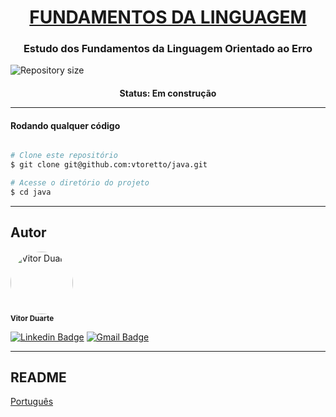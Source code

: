 <h1 align="center">
<a href="#"> FUNDAMENTOS DA LINGUAGEM </a>
</h1>

<h3 align="center">
    Estudo dos Fundamentos da Linguagem Orientado ao Erro
</h3>

<img alt="Repository size" src="https://img.shields.io/github/repo-size/vtoretto/java" align="center">



<h4 align="center"> 
	 Status: Em construção

---

#### Rodando qualquer código

```bash

# Clone este repositório
$ git clone git@github.com:vtoretto/java.git

# Acesse o diretório do projeto
$ cd java

```

---

## Autor

 <img style="border-radius: 50%;" src="https://avatars.githubusercontent.com/vtoretto" width="100px;" alt="Vitor Duarte"/>
 <br />
 <sub><b>Vitor Duarte</b></sub></a>

[![Linkedin Badge](https://img.shields.io/badge/-Vitor-blue?style=flat-square&logo=Linkedin&logoColor=white&link=https://www.linkedin.com/in/vitorduart/)](https://www.linkedin.com/in/vitorduart/) 
[![Gmail Badge](https://img.shields.io/badge/-duartevoliveira@gmail.com-c14438?style=flat-square&logo=Gmail&logoColor=white&link=mailto:duartevoliveira@gmail.com)](mailto:duartevoliveira@gmail.com)

---

## README

[Português](./README.md)
